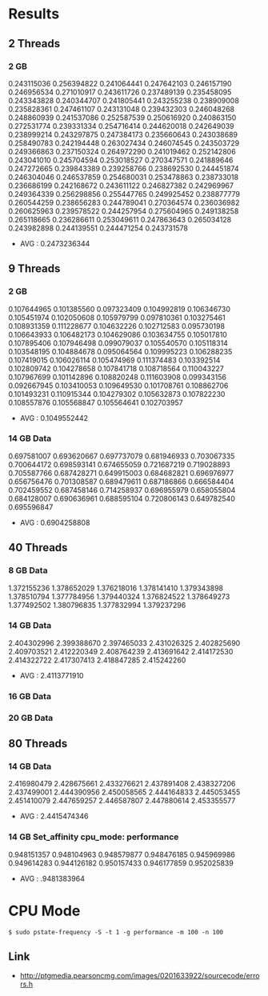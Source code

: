 
# Results

## 2 Threads

### 2 GB

0.243115036
0.256394822
0.241064441
0.247642103
0.246157190
0.246956534
0.271010917
0.243611726
0.237489139
0.235458095
0.243343828
0.240344707
0.241805441
0.243255238
0.238909008
0.235828361
0.247461107
0.243131048
0.239432303
0.246048268
0.248860939
0.241537086
0.252587539
0.250616920
0.240863150
0.272531774
0.239331334
0.254716414
0.244620018
0.242649039
0.238999214
0.243297875
0.247384173
0.235660643
0.243038689
0.258490783
0.242194448
0.263027434
0.246074545
0.243503729
0.249366863
0.237150324
0.264972290
0.241019462
0.252142806
0.243041010
0.245704594
0.253018527
0.270347571
0.241889646
0.247272665
0.239843389
0.239258766
0.238692530
0.244451874
0.246304046
0.246537859
0.254680031
0.253478863
0.238733018
0.236686199
0.242168672
0.243611122
0.246827382
0.242969967
0.249364339
0.256298856
0.255447765
0.249925452
0.238877779
0.260544259
0.238656283
0.244789041
0.270364574
0.236036982
0.260625963
0.239578522
0.244257954
0.275604965
0.249138258
0.265118665
0.236286611
0.253049611
0.247863643
0.265034128
0.243982898
0.244139551
0.244471254
0.243731578

* AVG : 0.2473236344

## 9 Threads

### 2 GB

0.107644965
0.101385560
0.097323409
0.104992819
0.106346730
0.105451974
0.102050608
0.105979799
0.097810361
0.103275461
0.108931359
0.111228677
0.104632226
0.102712583
0.095730198
0.106643933
0.106482173
0.104629086
0.103634755
0.105017810
0.107895406
0.107946498
0.099079037
0.105540570
0.105118314
0.103548195
0.104884678
0.095064564
0.109995223
0.106288235
0.107419015
0.106026114
0.105474969
0.111374483
0.103392514
0.102809742
0.104278658
0.107841718
0.108718564
0.110043227
0.107967699
0.101142896
0.108820248
0.111603908
0.099343156
0.092667945
0.103410053
0.109649530
0.101708761
0.108862706
0.101493231
0.110915344
0.104279302
0.105632873
0.107822230
0.108557876
0.105568847
0.105564641
0.102703957

* AVG : 0.1049552442

### 14 GB Data

0.697581007
0.693620667
0.697737079
0.681946933
0.703067335
0.700644172
0.698593141
0.674655059
0.721687219
0.719028893
0.705587766
0.687428271
0.649915003
0.684682821
0.696976977
0.656756476
0.701308587
0.689479611
0.687186866
0.666584404
0.702459552
0.687458146
0.714258937
0.696955979
0.658055804
0.684128007
0.690636961
0.688595104
0.720806143
0.649782540
0.695596847

* AVG : 0.6904258808

## 40 Threads

### 8 GB Data

1.372155236
1.378652029
1.376218016
1.378141410
1.379343898
1.378510794
1.377784956
1.379440324
1.376824522
1.378649273
1.377492502
1.380796835
1.377832994
1.379237296

### 14 GB Data

2.404302996
2.399388670
2.397465033
2.431026325
2.402825690
2.409703521
2.412220349
2.408764239
2.413691642
2.414172530
2.414322722
2.417307413
2.418847285
2.415242260

* AVG : 2.4113771910


### 16 GB Data


### 20 GB Data


## 80 Threads

### 14 GB Data

2.416980479
2.428675661
2.433276621
2.437891408
2.438327206
2.437499001
2.444390956
2.450058565
2.444164833
2.445053455
2.451410079
2.447659257
2.446587807
2.447880614
2.453355577

* AVG : 2.4415474346


### 14 GB Set_affinity cpu_mode: performance

0.948151357
0.948104963
0.948579877
0.948476185
0.945969986
0.949614283
0.944126182
0.950157433
0.946177859
0.952025839


* AVG : .9481383964



# CPU Mode

````
$ sudo pstate-frequency -S -t 1 -g performance -m 100 -n 100
````



## Link
* http://ptgmedia.pearsoncmg.com/images/0201633922/sourcecode/errors.h
